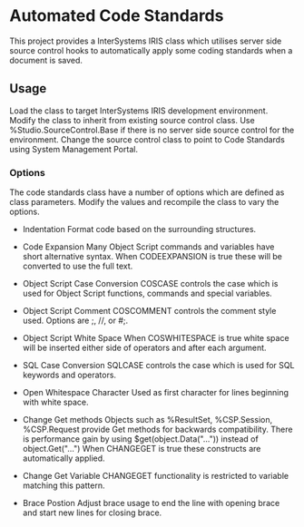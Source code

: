 # Automated Code Standards

This project provides a InterSystems IRIS class which utilises server side source control hooks to automatically apply some coding standards when a document is saved.

## Usage
Load the class to target InterSystems IRIS development environment.  Modify the class to inherit from existing source control class.  Use %Studio.SourceControl.Base if there is no server side source control for the environment.
Change the source control class to point to Code Standards using System Management Portal. 

### Options
The code standards class have a number of options which are defined as class parameters.  Modify the values and recompile the class to vary the options.

- Indentation
Format code based on the surrounding structures.

- Code Expansion
Many Object Script commands and variables have short alternative syntax.  When CODEEXPANSION is true these will be converted to use the full text.

- Object Script Case Conversion
COSCASE controls the case which is used for Object Script functions, commands and special variables.

- Object Script Comment
COSCOMMENT controls the comment style used.  Options are ;, //, or #;.

- Object Script White Space
When COSWHITESPACE is true white space will be inserted either side of operators and after each argument.

- SQL Case Conversion
SQLCASE controls the case which is used for SQL keywords and operators.

- Open Whitespace Character
Used as first character for lines beginning with white space.

- Change Get methods 
Objects such as %ResultSet, %CSP.Session, %CSP.Request provide Get methods for backwards compatibility.
There is performance gain by using $get(object.Data("...")) instead of object.Get("...")
When CHANGEGET is true these constructs are automatically applied.

- Change Get Variable
CHANGEGET functionality is restricted to variable matching this pattern.

- Brace Postion
Adjust brace usage to end the line with opening brace and start new lines for closing brace.
